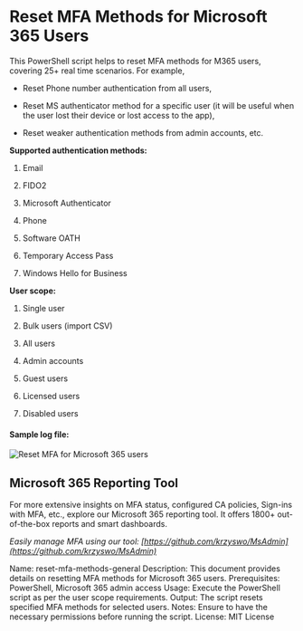 # Reset MFA Methods for Microsoft 365 Users

This PowerShell script helps to reset MFA methods for M365 users, covering 25+ real time scenarios. For example,

- Reset Phone number authentication from all users,

- Reset MS authenticator method for a specific user (it will be useful when the user lost their device or lost access to the app),

- Reset weaker authentication methods from admin accounts, etc.

**Supported authentication methods:**

1. Email

2. FIDO2

3. Microsoft Authenticator

4. Phone

5. Software OATH

6. Temporary Access Pass

7. Windows Hello for Business

**User scope:**

1. Single user

2. Bulk users (import CSV)

3. All users

4. Admin accounts

5. Guest users

6. Licensed users

7. Disabled users

#### Sample log file:

![Reset MFA for Microsoft 365 users](https://github.com/krzyswo/MsAdmin)

## Microsoft 365 Reporting Tool

For more extensive insights on MFA status, configured CA policies, Sign-ins with MFA, etc., explore our Microsoft 365 reporting tool. It offers 1800+ out-of-the-box reports and smart dashboards.

*Easily manage MFA using our tool: [https://github.com/krzyswo/MsAdmin](https://github.com/krzyswo/MsAdmin)*

Name: reset-mfa-methods-general
Description: This document provides details on resetting MFA methods for Microsoft 365 users.
Prerequisites: PowerShell, Microsoft 365 admin access
Usage: Execute the PowerShell script as per the user scope requirements.
Output: The script resets specified MFA methods for selected users.
Notes: Ensure to have the necessary permissions before running the script.
License: MIT License
